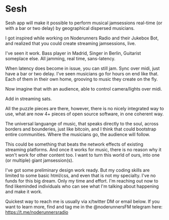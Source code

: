 # Sesh
Sesh app will make it possible to perform musical jamsessions real-time (or with a bar or two delay) by geographical dispersed musicians. 

I got inspired while working on Noderunners Radio and their Jukebox Bot, and realized that you could create streaming jamsessions, live.

I've seen it work. Bass player in Madrid, Singer in Berlin, Guitarist someplace else. All jamming, real time, sans-latency.

When latency does become in issue, you can still jam. Sync over midi, just have a bar or two delay. I've seen musicians go for hours on end like that. Each of them in their own home, grooving to music they create on the fly.

Now imagine that with an audience, able to control camera/lights over midi.

Add in streaming sats.

All the puzzle pieces are there, however, there is no nicely integrated way to use, what are now 4+ pieces of open source software, in one coherent way.

The universal languange of music, that speaks directly to the soul, across borders and bounderies, just like bitcoin, and I think that could bootstrap entire communities. Where the musicians go, the audience will follow.

This could be something that beats the network effects of existing streaming platforms. And once it works for music, there is no reason why it won't work for other content too.
I want to turn this world of ours, into one (or multiple) giant jamsession(s).

I've got some preliminary design work ready. But my coding skills are limited to some basic html/css, and even that is not my specialty. I've no funds for this big dream. Only my  time and effort. I'm reaching out now to find likeminded individuals who can see what I'm talking about happening and make it work.

Quickest way to reach me is usually via x/twitter DM or email below.
If you want to learn more, find and tag me in the @noderunnersFM telegram here: https://t.me/noderunnersradio
